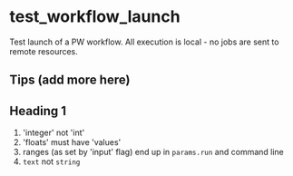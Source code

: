 # test_workflow_launch
Test launch of a PW workflow.  All execution is local - no jobs are sent to remote resources.

## Tips (add more here)
## Heading 1 

1. 'integer' not 'int'
2. 'floats' must have 'values'
3. ranges (as set by 'input' flag) end up in `params.run` and command line
4. `text` not `string`
